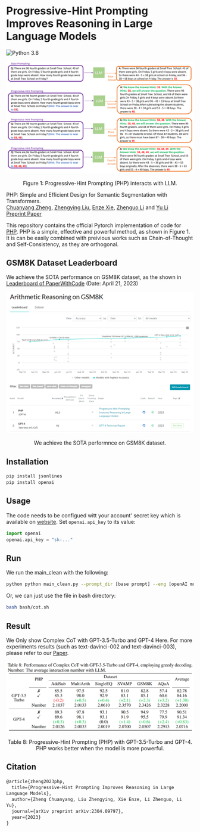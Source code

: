 # Progressive-Hint Prompting Improves Reasoning in Large Language Models

![Python 3.8](https://img.shields.io/badge/python-3.8-green.svg)

<div align="center">
  <img src="resources/img.png">
</div>
<p align="center">
  Figure 1: Progressive-Hint Prompting (PHP) interacts with LLM.
</p>

PHP: Simple and Efficient Design for Semantic Segmentation with Transformers.<br>
[Chuanyang Zheng](https://chuanyang-zheng.github.io/), [Zhengying Liu](https://scholar.google.com/citations?user=DFme0joAAAAJ&hl=fr), [Enze Xie](https://xieenze.github.io/), [Zhenguo Li](https://www.ee.columbia.edu/~zgli/) and [Yu Li](https://liyu95.com)<br>
[Preprint  Paper](https://arxiv.org/abs/2304.09797)

This repository contains the official Pytorch implementation of code for [PHP](https://arxiv.org/abs/2304.09797).
PHP is a simple, effective and powerful method, as shown in Figure 1. It is can be easily combined with preivious works such as Chain-of-Thought and Self-Consistency, as they are orthogonal.

## GSM8K Dataset Leaderboard

We achieve the SOTA performance on GSM8K dataset, as the shown in [Leaderboard of PaperWithCode](https://paperswithcode.com/sota/arithmetic-reasoning-on-gsm8k) (Date: April 21, 2023)
<div align="center">
  <img src="resources/leaderboard.png">
</div>
<p align="center">
  We achieve the SOTA performnce on GSM8K dataset.
</p>

## Installation
```sh
pip install jsonlines
pip install openai
```

## Usage
The code needs to be configued witt your account' secret key which is available on [website](https://platform.openai.com/account/api-keys). 
Set `openai.api_key` to its value:
```python
import openai
openai.api_key = "sk-..."
```

## Run
We run the main_clean with the following:
```sh
python python main_clean.py --prompt_dir [base prompt] --eng [openAI model] --seed [seed number] --hint [PHP prompt] --dataset [datasetname] --num_test -1 --q1 [ori: standard or CoT, complex: complex CoT] --q2 [ori: standard or CoT, complex: complex CoT] --sample [sample number] --temp [0.0 for greedy, 0.7 for sc]
```
Or, we can just use the file in bash directory:
```sh
bash bash/cot.sh
```

## Result
We Only show Complex CoT with GPT-3.5-Turbo and GPT-4 Here. For more experiments results (such as text-davinci-002 and text-davinci-003), please refer to our [Paper](https://arxiv.org/abs/2304.09797).
<div align="center">
  <img src="resources/table_8.png">
</div>
<p align="center">
  Table 8: Progressive-Hint Prompting (PHP) with GPT-3.5-Turbo and GPT-4. PHP works better when the model is more powerful.
</p>

## Citation
```
@article{zheng2023php,
  title={Progressive-Hint Prompting Improves Reasoning in Large Language Models},
  author={Zheng Chuanyang, Liu Zhengying, Xie Enze, Li Zhenguo, Li Yu},
  journal={arXiv preprint arXiv:2304.09797},
  year={2023}
}
```